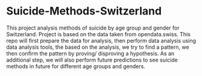 # Suicide-Methods-Switzerland
This project analysis methods of suicide by age group and gender for Switzerland. Project is based on the data taken from opendata.swiss. This repo will first prepare the data for analysis, then perform data analysis using data analysis tools, the based on the analysis, we try to find a pattern, we then confirm the pattern by proving/ disproving a hypothesis. As an additional step, we will also perform future predictions to see suicide methods in future for different age groups and genders.
